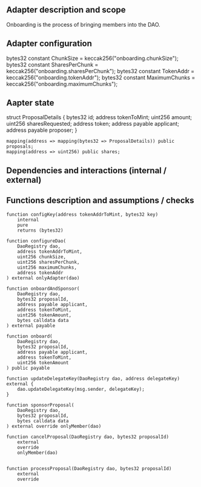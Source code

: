 ## Adapter description and scope
Onboarding is the process of bringing members into the DAO.

## Adapter configuration
bytes32 constant ChunkSize = keccak256("onboarding.chunkSize");
    bytes32 constant SharesPerChunk = keccak256("onboarding.sharesPerChunk");
    bytes32 constant TokenAddr = keccak256("onboarding.tokenAddr");
    bytes32 constant MaximumChunks = keccak256("onboarding.maximumChunks");

## Aapter state
struct ProposalDetails {
        bytes32 id;
        address tokenToMint;
        uint256 amount;
        uint256 sharesRequested;
        address token;
        address payable applicant;
        address payable proposer;
    }

    mapping(address => mapping(bytes32 => ProposalDetails)) public proposals;
    mapping(address => uint256) public shares;

## Dependencies and interactions (internal / external)

## Functions description and assumptions / checks
    function configKey(address tokenAddrToMint, bytes32 key)
        internal
        pure
        returns (bytes32)

    function configureDao(
        DaoRegistry dao,
        address tokenAddrToMint,
        uint256 chunkSize,
        uint256 sharesPerChunk,
        uint256 maximumChunks,
        address tokenAddr
    ) external onlyAdapter(dao)

    function onboardAndSponsor(
        DaoRegistry dao,
        bytes32 proposalId,
        address payable applicant,
        address tokenToMint,
        uint256 tokenAmount,
        bytes calldata data
    ) external payable 

    function onboard(
        DaoRegistry dao,
        bytes32 proposalId,
        address payable applicant,
        address tokenToMint,
        uint256 tokenAmount
    ) public payable 

    function updateDelegateKey(DaoRegistry dao, address delegateKey) external {
        dao.updateDelegateKey(msg.sender, delegateKey);
    }

    function sponsorProposal(
        DaoRegistry dao,
        bytes32 proposalId,
        bytes calldata data
    ) external override onlyMember(dao) 

    function cancelProposal(DaoRegistry dao, bytes32 proposalId)
        external
        override
        onlyMember(dao)
    

    function processProposal(DaoRegistry dao, bytes32 proposalId)
        external
        override
